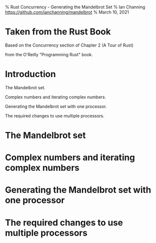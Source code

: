 % Rust Concurrency - Generating the Mandelbrot Set
% Ian Channing <https://github.com/ianchanning/mandelbrot>
% March 10, 2021

# Taken from the Rust Book

Based on the Concurrency section of Chapter 2 (A Tour of Rust)

from the O'Reilly "Programming Rust" book.

# Introduction

The Mandelbrot set.

Complex numbers and iterating complex numbers.

Generating the Mandelbrot set with one processor.

The required changes to use multiple processors.

# The Mandelbrot set

# Complex numbers and iterating complex numbers

# Generating the Mandelbrot set with one processor

# The required changes to use multiple processors
